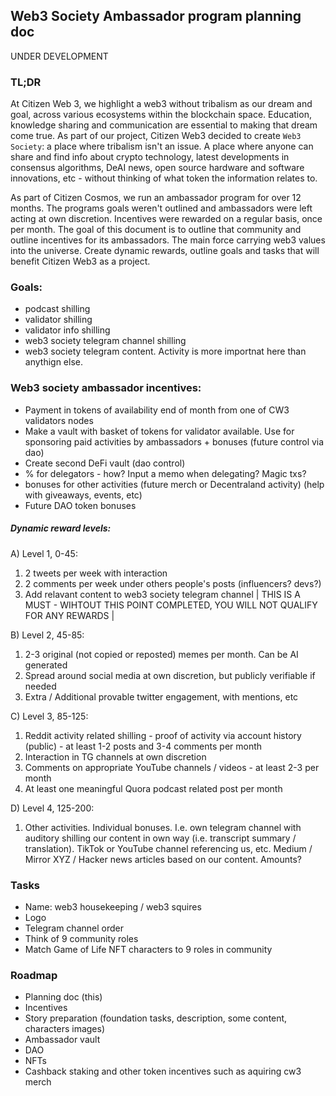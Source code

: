 ## Web3 Society Ambassador program planning doc

UNDER DEVELOPMENT

### TL;DR 
At Citizen Web 3, we highlight a web3 without tribalism as our dream and goal, across various ecosystems within the blockchain space. Education, knowledge sharing and communication are essential to making that dream come true. As part of our project, Citizen Web3 decided to create `Web3 Society`: a place where tribalism isn't an issue. A place where anyone can share and find info about crypto technology, latest developments in consensus algorithms, DeAI news, 
open source hardware and software innovations, etc - without thinking of what token the information relates to. 

As part of Citizen Cosmos, we run an ambassador program for over 12 months. The programs goals weren't outlined and ambassadors were left acting at own discretion. Incentives were rewarded on a regular basis, once per month.  The goal of this document is to outline that community and outline incentives for its ambassadors. The main force carrying web3 values into the universe. Create dynamic rewards, outline goals and tasks that will benefit Citizen Web3 as a project.

### Goals:
- podcast shilling
- validator shilling
- validator info shilling
- web3 society telegram channel shilling 
- web3 society telegram content. Activity is more importnat here than anythign else.

### Web3 society ambassador incentives:
- Payment in tokens of availability end of month from one of CW3 validators nodes
- Make a vault with basket of tokens for validator available. Use for sponsoring paid activities by ambassadors + bonuses (future control via dao)
- Create second DeFi vault (dao control)
- % for delegators - how? Input a memo when delegating? Magic txs?
- bonuses for other activities (future merch or Decentraland activity) (help with giveaways, events, etc)
- Future DAO token bonuses
  
##### Dynamic reward levels:
A) Level 1, 0-45:
1. 2 tweets per week with interaction 
2. 2 comments per week under others people's posts (influencers? devs?)
3. Add relavant content to web3 society telegram channel  | THIS IS A MUST - WIHTOUT THIS POINT COMPLETED, YOU WILL NOT QUALIFY FOR ANY REWARDS | 

B) Level 2, 45-85:
1. 2-3 original (not copied or reposted) memes per month. Can be AI generated
2. Spread around social media at own discretion, but publicly verifiable if needed
3. Extra / Additional provable twitter engagement, with mentions, etc

C) Level 3, 85-125:
1. Reddit activity related shilling - proof of activity via account history (public) - at least 1-2 posts and 3-4 comments per month
2. Interaction in TG channels at own discretion 
3. Comments on appropriate YouTube channels / videos - at least 2-3 per month
4. At least one meaningful Quora podcast related post per month

D) Level 4, 125-200:
1. Other activities. Individual bonuses. I.e. own telegram channel with auditory shilling our content in own way (i.e. transcript summary / translation). TikTok or YouTube channel referencing us, etc. Medium / Mirror XYZ / Hacker news articles based on our content. Amounts? 

### Tasks
- Name: web3 housekeeping / web3 squires
- Logo
- Telegram channel order
- Think of 9 community roles
- Match Game of Life NFT characters to 9 roles in community

### Roadmap
- Planning doc (this)
- Incentives
- Story preparation (foundation tasks, description, some content, characters images)
- Ambassador vault
- DAO
- NFTs
- Cashback staking and other token incentives such as aquiring cw3 merch
